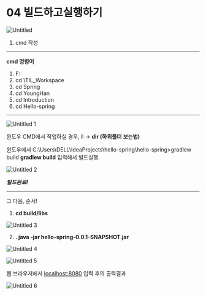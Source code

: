 # 04 빌드하고실행하기

![Untitled](https://user-images.githubusercontent.com/80089860/160273561-1550bf25-13f8-4365-8cb3-3dd7997139e3.png)

1. cmd 작성

---

**cmd 명령어**

1. F:
2. cd \TIL_Workspace
3. cd Spring
4. cd YoungHan
5. cd Introduction
6. cd Hello-spring

---

![Untitled 1](https://user-images.githubusercontent.com/80089860/160273566-ed3176df-22a4-4b8a-a211-a26d14c16336.png)

윈도우 CMD에서 작업하실 경우, ll -> **dir (하위폴더 보는법)**

윈도우에서 C:\Users\DELL\IdeaProjects\hello-spring\hello-spring>gradlew build
**gradlew build** 입력해서 빌드실행.

![Untitled 2](https://user-images.githubusercontent.com/80089860/160273575-c741ede3-4a9d-408e-9bec-e5672844b2a6.png)

***빌드완료!***

---

그 다음, 순서!

1. **cd build/libs**

![Untitled 3](https://user-images.githubusercontent.com/80089860/160273580-fdb2a77d-be1a-49ca-aa7b-0da8de011032.png)

2. **. java -jar hello-spring-0.0.1-SNAPSHOT.jar**

![Untitled 4](https://user-images.githubusercontent.com/80089860/160273596-9888c057-f863-4b67-a476-163591784e3d.png)

![Untitled 5](https://user-images.githubusercontent.com/80089860/160273603-e219c7f2-fc0e-4f58-8c56-aa0f53cc9dca.png)

웹 브라우저에서 [localhost:8080](http://localhost:8080) 입력 후의 출력결과

![Untitled 6](https://user-images.githubusercontent.com/80089860/160273610-9a77da75-afc4-42ed-a4a4-61403b0e61f9.png)
